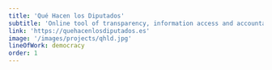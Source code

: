 ```yaml
---
title: 'Qué Hacen los Diputados'
subtitle: 'Online tool of transparency, information access and accountability in the tracing of the Spanish parliamentary activity.'
link: 'https://quehacenlosdiputados.es'
image: '/images/projects/qhld.jpg'
lineOfWork: democracy
order: 1
---
```

